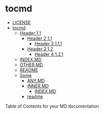 # tocmd

<!-- TOCSTART(-1,true,false) -->
* [LICENSE](LICENSE)
* [tocmd](README.MD)
  * [Header 1 1](doc/myfiles/COMPLEX_HEADERS.md)
    * [Header 2 1.1](doc/myfiles/COMPLEX_HEADERS.md#user-content-header211)
      * [Header 3 1.1.1](doc/myfiles/COMPLEX_HEADERS.md#user-content-header3111)
    * [Header 2 1.2](doc/myfiles/COMPLEX_HEADERS.md#user-content-header212)
      * [Header 4 1.2.1](doc/myfiles/COMPLEX_HEADERS.md#user-content-header4121)
  * [INDEX.MD](doc/myfiles/INDEX.MD)
  * [OTHER.MD](doc/myfiles/OTHER.MD)
  * [README](doc/myfiles/README)
  * [Some](doc/myfiles/SOME.MD)
    * [ANY.MD](doc/myfiles/other/ANY.MD)
    * [INNER.MD](doc/myfiles/other/INNER.MD)
      * [INDEX.MD](doc/myfiles/other/inner/INDEX.MD)
    * [readme](doc/myfiles/other/readme)

<!-- TOCEND -->

Table of Contents for your MD documentation

